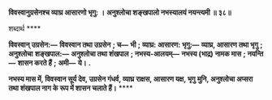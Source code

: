**विवस्वानुग्रसेनश्च व्याघ्र आसारणो भृगु: ।** **अनुश्लोचा शङ्खपालो नभस्यालयं नयन्त्यमी ॥ ३८॥** 

शब्दार्थ **** 

**विवस्वान् उग्रसेन:—** **विवस्वान तथा उग्रसेन** **; च—** **भी** **; व्याघ्र: आसारण: भृगु:—** **व्याघ्र, आसारण तथा भृगु** **; अनुश्लोचा** **शङ्खपाल:—** **अनुश्लोचा तथा शंखपाल** **; नभस्य-आलयम्—** **नभस्य (भाद्र) नामक मास** **; नयन्ति—** **शासन करते हैं** **;** **अमी—** **ये।** **.** 

**नभस्य मास में, विवस्वान सूर्य देव, उग्रसेन गंधर्व, व्याघ्र राक्षस, आसारण यक्ष, भृगु** **मुनि, अनुश्लोचा अप्सरा तथा शंखपाल नाग के रूप में शासन चलाते हैं।** **** 